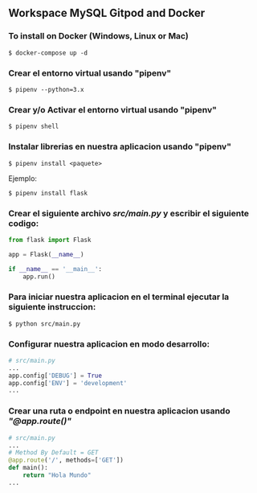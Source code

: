 ## Workspace MySQL Gitpod and Docker

### To install on Docker (Windows, Linux or Mac)

    $ docker-compose up -d


### Crear el entorno virtual usando "pipenv"

```shell
$ pipenv --python=3.x
```
###  Crear y/o Activar el entorno virtual usando "pipenv"

```shell
$ pipenv shell
```

### Instalar librerias en nuestra aplicacion usando "pipenv"

```shell
$ pipenv install <paquete>
```
Ejemplo:
```shell
$ pipenv install flask
```

### Crear el siguiente archivo ***src/main.py*** y escribir el siguiente codigo:

```python
from flask import Flask

app = Flask(__name__)

if __name__ == '__main__':
    app.run()

```

### Para iniciar nuestra aplicacion en el terminal ejecutar la siguiente instruccion:

```shell
$ python src/main.py
```

### Configurar nuestra aplicacion en modo desarrollo:

```python
# src/main.py
...
app.config['DEBUG'] = True
app.config['ENV'] = 'development'
...
```

### Crear una ruta o endpoint en nuestra aplicacion usando ***"@app.route()"***

```python
# src/main.py
...
# Method By Default = GET
@app.route('/', methods=['GET'])
def main():
    return "Hola Mundo" 
...

```